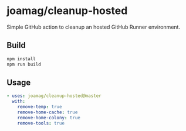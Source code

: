 # joamag/cleanup-hosted

Simple GitHub action to cleanup an hosted GitHub Runner environment.

## Build

```bash
npm install
npm run build
```

## Usage

```yaml
- uses: joamag/cleanup-hosted@master
  with:
    remove-temp: true
    remove-home-cache: true
    remove-home-colony: true
    remove-tools: true
```
